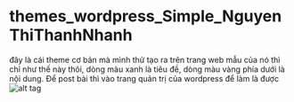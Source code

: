 # themes_wordpress_Simple_NguyenThiThanhNhanh
đây là cái theme cơ bản mà mình thử tạo ra trên trang web
mẫu của nó thì chỉ như thế này thôi, dòng màu xanh là tiêu đề, dòng màu vàng phía dưới là nội dung.
Để post bài thì vào trang quản trị của wordpress để làm là được
![alt tag](https://cloud.githubusercontent.com/assets/12017473/11999272/5a7a350a-aaf5-11e5-99e7-ff5928bcc753.png)
